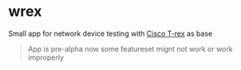 # wrex
Small app for network device testing with [Cisco T-rex](https://trex-tgn.cisco.com) as base
> App is pre-alpha now some featureset mignt not work or work improperly 

